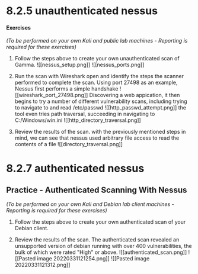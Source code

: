 # 8.2.5 unauthenticated nessus
#### Exercises

_(To be performed on your own Kali and public lab machines - Reporting is required for these exercises)_

1.  Follow the steps above to create your own unauthenticated scan of Gamma.
![[nessus_setup.png]]
![[nessus_ports.png]]

2.  Run the scan with Wireshark open and identify the steps the scanner performed to complete the scan.
Using port 27498 as an example, Nessus first performs a simple handshake
![[wireshark_port_27498.png]]
Discovering a web appication, it then begins to try a number of different vulnerability scans, including trying to navigate to and read /etc/passwd 
![[http_passwd_attempt.png]]
the tool even tries path traversal, succeeding in navigating to C:/Windows/win.ini
![[http_directory_traversal.png]]

3.  Review the results of the scan.
with the previously mentioned steps in mind, we can see that nessus used arbitrary file access to read the contents of a file
![[directory_traversal.png]]

# 8.2.7 authenticated nessus
## Practice - Authenticated Scanning With Nessus

_(To be performed on your own Kali and Debian lab client machines - Reporting is required for these exercises)_

1.  Follow the steps above to create your own authenticated scan of your Debian client.


2.  Review the results of the scan.
The authenticated scan revealed an unsupported version of debian running with over 400 vulnerabilities, the bulk of which were rated "High" or above. 
![[authenticated_scan.png]]
![[Pasted image 20220331121254.png]]
![[Pasted image 20220331121312.png]]